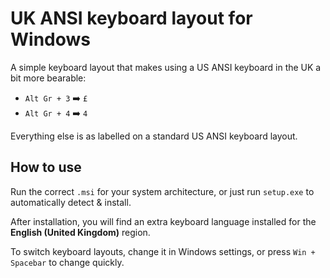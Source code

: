 # UK ANSI keyboard layout for Windows

A simple keyboard layout that makes using a US ANSI keyboard in the UK a bit more bearable:

* `Alt Gr + 3` ➡️ `£`
* `Alt Gr + 4` ➡️ `4`

Everything else is as labelled on a standard US ANSI keyboard layout.

## How to use

Run the correct `.msi` for your system architecture, or just run `setup.exe` to automatically detect & install.

After installation, you will find an extra keyboard language installed for the **English (United Kingdom)** region.

To switch keyboard layouts, change it in Windows settings, or press `Win + Spacebar` to change quickly.
